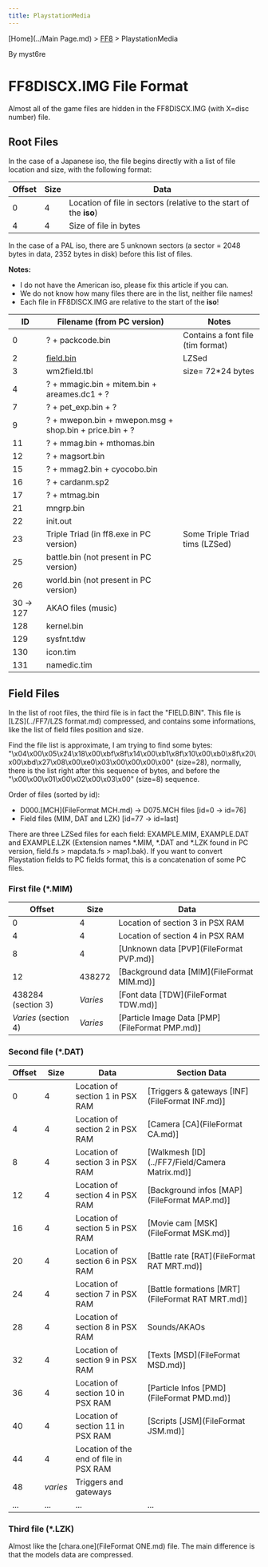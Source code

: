 ```yaml
---
title: PlaystationMedia
---
```


[Home](../Main Page.md) > [FF8](../FF8.md) > PlaystationMedia

By myst6re

# FF8DISCX.IMG File Format

Almost all of the game files are hidden in the FF8DISCX.IMG (with X=disc number) file.

## Root Files

In the case of a Japanese iso, the file begins directly with a list of file location and size, with the following format:

| Offset | Size | Data                                                               |
|--------|------|--------------------------------------------------------------------|
| 0      | 4    | Location of file in sectors (relative to the start of the **iso**) |
| 4      | 4    | Size of file in bytes                                              |

In the case of a PAL iso, there are 5 unknown sectors (a sector = 2048 bytes in data, 2352 bytes in disk) before this list of files.

**Notes:**

-   I do not have the American iso, please fix this article if you can.
-   We do not know how many files there are in the list, neither file names!
-   Each file in FF8DISCX.IMG are relative to the start of the **iso**!

| ID           | Filename (from PC version)                             | Notes                             |
|--------------|--------------------------------------------------------|-----------------------------------|
| 0            | ? + packcode.bin                                       | Contains a font file (tim format) |
| 2            | [field.bin](#field-files)                   | LZSed                             |
| 3            | wm2field.tbl                                           | size= 72\*24 bytes                |
| 4            | ? + mmagic.bin + mitem.bin + areames.dc1 + ?           |                                   |
| 7            | ? + pet\_exp.bin + ?                                   |                                   |
| 9            | ? + mwepon.bin + mwepon.msg + shop.bin + price.bin + ? |                                   |
| 11           | ? + mmag.bin + mthomas.bin                             |                                   |
| 12           | ? + magsort.bin                                        |                                   |
| 15           | ? + mmag2.bin + cyocobo.bin                            |                                   |
| 16           | ? + cardanm.sp2                                        |                                   |
| 17           | ? + mtmag.bin                                          |                                   |
| 21           | mngrp.bin                                              |                                   |
| 22           | init.out                                               |                                   |
| 23           | Triple Triad (in ff8.exe in PC version)                | Some Triple Triad tims (LZSed)    |
| 25           | battle.bin (not present in PC version)                 |                                   |
| 26           | world.bin (not present in PC version)                  |                                   |
| 30 -&gt; 127 | AKAO files (music)                                     |                                   |
| 128          | kernel.bin                                             |                                   |
| 129          | sysfnt.tdw                                             |                                   |
| 130          | icon.tim                                               |                                   |
| 131          | namedic.tim                                            |                                   |

  

## Field Files

In the list of root files, the third file is in fact the "FIELD.BIN". This file is [LZS](../FF7/LZS format.md) compressed, and contains some informations, like the list of field files position and size.

Find the file list is approximate, I am trying to find some bytes: "\\x04\\x00\\x05\\x24\\x18\\x00\\xbf\\x8f\\x14\\x00\\xb1\\x8f\\x10\\x00\\xb0\\x8f\\x20\\x00\\xbd\\x27\\x08\\x00\\xe0\\x03\\x00\\x00\\x00\\x00" (size=28), normally, there is the list right after this sequence of bytes, and before the "\\x00\\x00\\x01\\x00\\x02\\x00\\x03\\x00" (size=8) sequence.

Order of files (sorted by id):

-   D000.[MCH](FileFormat MCH.md) -&gt; D075.MCH files \[id=0 -&gt; id=76\]
-   Field files (MIM, DAT and LZK) \[id=77 -&gt; id=last\]

There are three LZSed files for each field: EXAMPLE.MIM, EXAMPLE.DAT and EXAMPLE.LZK (Extension names \*.MIM, \*.DAT and \*.LZK found in PC version, field.fs &gt; mapdata.fs &gt; map1.bak). If you want to convert Playstation fields to PC fields format, this is a concatenation of some PC files.

### First file (\*.MIM)

| Offset               | Size     | Data                                                         |
|----------------------|----------|--------------------------------------------------------------|
| 0                    | 4        | Location of section 3 in PSX RAM                             |
| 4                    | 4        | Location of section 4 in PSX RAM                             |
| 8                    | 4        | [Unknown data \[PVP](FileFormat PVP.md)\]        |
| 12                   | 438272   | [Background data \[MIM](FileFormat MIM.md)\]     |
| 438284 (section 3)   | *Varies* | [Font data \[TDW](FileFormat TDW.md)\]           |
| *Varies* (section 4) | *Varies* | [Particle Image Data \[PMP](FileFormat PMP.md)\] |

### Second file (\*.DAT)

| Offset | Size     | Data                                   | Section Data                                                   |
|--------|----------|----------------------------------------|----------------------------------------------------------------|
| 0      | 4        | Location of section 1 in PSX RAM       | [Triggers & gateways \[INF](FileFormat INF.md)\]   |
| 4      | 4        | Location of section 2 in PSX RAM       | [Camera \[CA](FileFormat CA.md)\]                  |
| 8      | 4        | Location of section 3 in PSX RAM       | [Walkmesh \[ID](../FF7/Field/Camera Matrix.md)\]          |
| 12     | 4        | Location of section 4 in PSX RAM       | [Background infos \[MAP](FileFormat MAP.md)\]      |
| 16     | 4        | Location of section 5 in PSX RAM       | [Movie cam \[MSK](FileFormat MSK.md)\]             |
| 20     | 4        | Location of section 6 in PSX RAM       | [Battle rate \[RAT](FileFormat RAT MRT.md)\]       |
| 24     | 4        | Location of section 7 in PSX RAM       | [Battle formations \[MRT](FileFormat RAT MRT.md)\] |
| 28     | 4        | Location of section 8 in PSX RAM       | Sounds/AKAOs                                                   |
| 32     | 4        | Location of section 9 in PSX RAM       | [Texts \[MSD](FileFormat MSD.md)\]                 |
| 36     | 4        | Location of section 10 in PSX RAM      | [Particle Infos \[PMD](FileFormat PMD.md)\]        |
| 40     | 4        | Location of section 11 in PSX RAM      | [Scripts \[JSM](FileFormat JSM.md)\]               |
| 44     | 4        | Location of the end of file in PSX RAM |                                                                |
| 48     | *varies* | Triggers and gateways                  |                                                                |
| ...    | ...      | ...                                    | ...                                                            |

### Third file (\*.LZK)

Almost like the [chara.one](FileFormat ONE.md) file. The main difference is that the models data are compressed.
